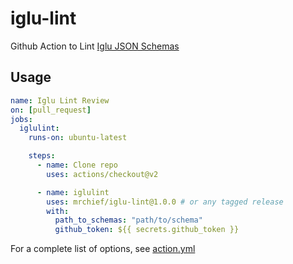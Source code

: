 # iglu-lint

Github Action to Lint [Iglu JSON Schemas](https://github.com/snowplow/iglu/wiki/Self-describing-JSON-Schemas)

## Usage

```yml
name: Iglu Lint Review
on: [pull_request]
jobs:
  iglulint:
    runs-on: ubuntu-latest

    steps:
      - name: Clone repo
        uses: actions/checkout@v2

      - name: iglulint
        uses: mrchief/iglu-lint@1.0.0 # or any tagged release
        with:
          path_to_schemas: "path/to/schema"
          github_token: ${{ secrets.github_token }}
```

For a complete list of options, see [action.yml](./action.yml)
